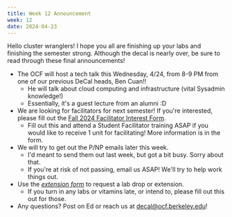 ```yaml
---
title: Week 12 Announcement
week: 12
date: 2024-04-23
---
```


Hello cluster wranglers! I hope you all are finishing up your labs and finishing the semester strong. Although the decal is nearly over, be sure to read through these final announcements!

- The OCF will host a tech talk this Wednesday, 4/24, from 8-9 PM from one of our previous DeCal heads, Ben Cuan!!
    - He will talk about cloud computing and infrastructure (vital Sysadmin knowledge!)
    - Essentially, it's a guest lecture from an alumni :D
- We are looking for facilitators for next semester! If you're interested, please fill out the [Fall 2024 Facilitator Interest Form](https://docs.google.com/forms/d/e/1FAIpQLSdrum90SNjJ1raB1PkoxcwdQhld0tMoXLvYUJ9GxNGP8AAYmA/viewform?usp=sharing).
    - Fill out this and attend a Student Facilitator training ASAP if you would like to receive 1 unit for facilitating! More information is in the form.
- We will try to get out the P/NP emails later this week.
    - I'd meant to send them out last week, but got a bit busy. Sorry about that.
    - If you're at risk of not passing, email us ASAP! We'll try to help work things out.
- Use the *[extension form](https://forms.gle/GDDa5ixTnYQxG5zU9)* to request a lab drop or extension.
    - If you turn in any labs or vitamins late, or intend to, please fill out this out for those.
- Any questions? Post on Ed or reach us at [decal@ocf.berkeley.edu](mailto:decal@ocf.berkeley.edu)!
